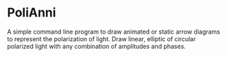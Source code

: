 # PoliAnni

A simple command line program to draw animated or static arrow diagrams to represent the polarization of light. Draw linear, elliptic of circular polarized light with any combination of amplitudes and phases. 
